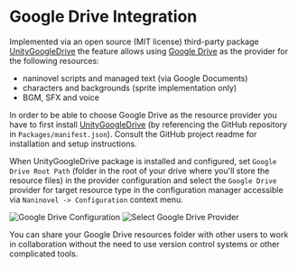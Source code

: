 ﻿# Google Drive Integration

Implemented via an open source (MIT license) third-party package [UnityGoogleDrive](https://github.com/Elringus/UnityGoogleDrive) the feature allows using [Google Drive](https://www.google.com/drive) as the provider for the following resources: 

* naninovel scripts and managed text (via Google Documents)
* characters and backgrounds (sprite implementation only)
* BGM, SFX and voice

In order to be able to choose Google Drive as the resource provider you have to first install [UnityGoogleDrive](https://github.com/Elringus/UnityGoogleDrive) (by referencing the GitHub repository in `Packages/manifest.json`). Consult the GitHub project readme for installation and setup instructions. 

When UnityGoogleDrive package is installed and configured, set `Google Drive Root Path` (folder in the root of your drive where you'll store the resource files) in the provider configuration and select the `Google Drive` provider for target resource type in the configuration manager accessible via `Naninovel -> Configuration` context menu.

![Google Drive Configuration](https://i.gyazo.com/beb9bc6a828a6df6d9b41c3378068020.png)
![Select Google Drive Provider](https://i.gyazo.com/4f1984448352841142f4ad495a3a6697.png)

You can share your Google Drive resources folder with other users to work in collaboration without the need to use version control systems or other complicated tools.
